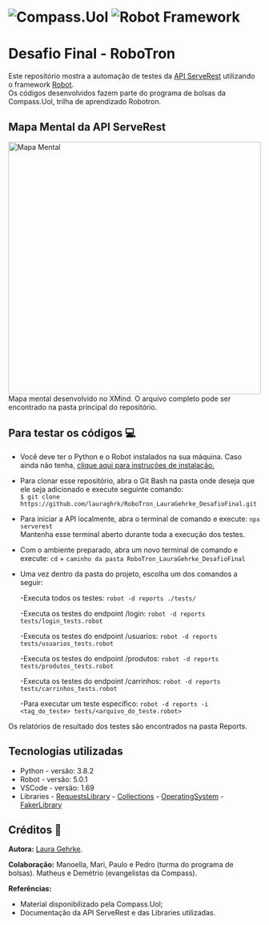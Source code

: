 # ![Compass.Uol](https://blog-qa.compass.uol/wp-content/uploads/2021/09/avatar_user_1_1632859146-96x96.png) ![Robot Framework](https://robotframework.org/img/RF.svg)

# Desafio Final - RoboTron
Este repositório mostra a automação de testes da [API ServeRest](https://serverest.dev/) utilizando o framework [Robot](https://robotframework.org/).  
Os códigos desenvolvidos fazem parte do programa de bolsas da Compass.Uol, trilha de aprendizado Robotron.

## Mapa Mental da API ServeRest
<img width="504" alt="Mapa Mental" src="https://user-images.githubusercontent.com/76006992/188275751-305137c1-20eb-43ee-bf10-a8df12337f32.PNG">
Mapa mental desenvolvido no XMind. O arquivo completo pode ser encontrado na pasta principal do repositório.

## Para testar os códigos :computer:
- Você deve ter o Python e o Robot instalados na sua máquina.
Caso ainda não tenha, [clique aqui para instruções de instalação.](https://github.com/robotframework/robotframework/blob/master/INSTALL.rst)

- Para clonar esse repositório, abra o Git Bash na pasta onde deseja que ele seja adicionado e execute seguinte comando:  
`$ git clone https://github.com/lauraghrk/RoboTron_LauraGehrke_DesafioFinal.git`
  
- Para iniciar a API localmente, abra o terminal de comando e execute: `npx serverest`  
  Mantenha esse terminal aberto durante toda a execução dos testes.

- Com o ambiente preparado, abra um novo terminal de comando e execute: `cd` + `caminho da pasta RoboTron_LauraGehrke_DesafioFinal`

- Uma vez dentro da pasta do projeto, escolha um dos comandos a seguir:

  -Executa todos os testes: `robot -d reports ./tests/`

  -Executa os testes do endpoint /login: `robot -d reports tests/login_tests.robot`

  -Executa os testes do endpoint /usuarios: `robot -d reports tests/usuarios_tests.robot`

  -Executa os testes do endpoint /produtos: `robot -d reports tests/produtos_tests.robot`

  -Executa os testes do endpoint /carrinhos: `robot -d reports tests/carrinhos_tests.robot`

  -Para executar um teste específico: `robot -d reports -i <tag_do_teste> tests/<arquivo_do_teste.robot>`

Os relatórios de resultado dos testes são encontrados na pasta Reports.

## Tecnologias utilizadas
* Python - versão: 3.8.2 
* Robot - versão: 5.0.1 
* VSCode - versão: 1.69
* Libraries - [RequestsLibrary](https://marketsquare.github.io/robotframework-requests/doc/RequestsLibrary.html#library-documentation-top) - [Collections](https://robotframework.org/robotframework/latest/libraries/Collections.html) - [OperatingSystem](https://robotframework.org/robotframework/5.0/libraries/OperatingSystem.html) - [FakerLibrary](https://guykisel.github.io/robotframework-faker/#Mac%20Processor)

## Créditos :handshake:
**Autora:** [Laura Gehrke](https://github.com/lauraghrk).  

**Colaboração:** Manoella, Mari, Paulo e Pedro (turma do programa de bolsas). Matheus e Demétrio (evangelistas da Compass).  

**Referências:**
- Material disponibilizado pela Compass.Uol;  
- Documentação da API ServeRest e das Libraries utilizadas.
